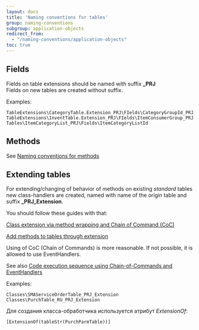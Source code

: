 ```yaml
---
layout: docs
title: 'Naming conventions for tables'
group: naming-conventions
subgroup: application-objects
redirect_from:
  - "/naming-conventions/application-objects"
toc: true
---
```


## Fields
Fields on table extensions should be named with suffix <b>_PRJ</b><br/>
Fields on new tables are created without suffix.

Examples:

```
TableExtensions\CategoryTable.Extension_PRJ\FIelds\CategoryGroupId_PRJ
TableExtensions\InventTable.Extension_PRJ\FIelds\ItemConsumerGroup_PRJ
Tables\ItemCategoryList_PRJ\Fields\ItemCategoryListId
```

## Methods 
See [Naming conventions for methods](/code-artifacts/methods.md)

## Extending tables 

For extending/changing of behavior of methods on existing _standard_ tables new class-handlers are created, named with name of the origin table and suffix <b>_PRJ_Extension</b>.

You should follow these guides with that:<br/>


[Class extension via method wrapping and Chain of Command (CoC)](https://docs.microsoft.com/en-us/dynamics365/unified-operations/dev-itpro/extensibility/method-wrapping-coc)

[Add methods to tables through extension](https://docs.microsoft.com/en-us/dynamics365/unified-operations/dev-itpro/extensibility/add-method-table)


Using of CoC (Chain of Commands) is more reasonable. If not possible, it is allowed to use EventHandlers.

See also [Code execution sequence using Chain-of-Commands and EventHandlers](/development-guidlines/code-execution-sequence-using-chain-of-commands-and-eventhandlers/)

Examples:


```
Classes\SMAServiceOrderTable_PRJ_Extension
Classes\PurchTable_RU_PRJ_Extension
```

Для создания класса-обработчика используется атрибут _ExtensionOf_: 
```
[ExtensionOf(tableStr(PurchParmTable))] 
```

